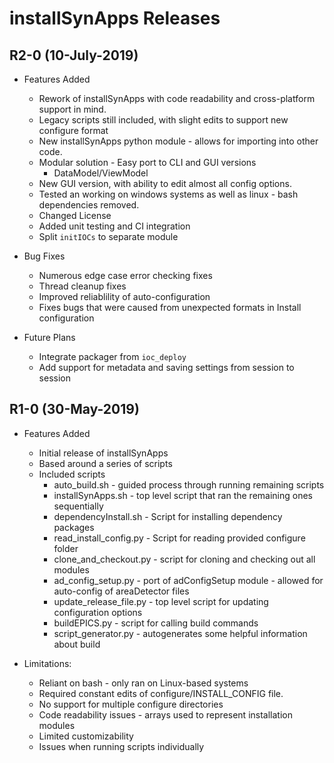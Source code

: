 # installSynApps Releases

<!--RELEASE START-->

## R2-0 (10-July-2019)

* Features Added
    * Rework of installSynApps with code readability and cross-platform support in mind.
    * Legacy scripts still included, with slight edits  to support new configure format
    * New installSynApps python module - allows for importing into other code.
    * Modular solution - Easy port to CLI and GUI versions
        * DataModel/ViewModel
    * New GUI version, with ability to edit almost all config options.
    * Tested an working on windows systems as well as linux - bash dependencies removed.
    * Changed License 
    * Added unit testing and CI integration
    * Split `initIOCs` to separate module

* Bug Fixes
    * Numerous edge case error checking fixes
    * Thread cleanup fixes
    * Improved reliablility of auto-configuration
    * Fixes bugs that were caused from unexpected formats in Install configuration

* Future Plans
    * Integrate packager from `ioc_deploy`
    * Add support for metadata and saving settings from session to session


## R1-0 (30-May-2019)

* Features Added
    * Initial release of installSynApps
    * Based around a series of scripts
    * Included scripts
        * auto_build.sh - guided process through running remaining scripts
        * installSynApps.sh - top level script that ran the remaining ones sequentially
        * dependencyInstall.sh - Script for installing dependency packages
        * read_install_config.py - Script for reading provided configure folder
        * clone_and_checkout.py - script for cloning and checking out all modules
        * ad_config_setup.py - port of adConfigSetup module - allowed for auto-config of areaDetector files
        * update_release_file.py - top level script for updating configuration options
        * buildEPICS.py - script for calling build commands
        * script_generator.py - autogenerates some helpful information about build

* Limitations:
    * Reliant on bash - only ran on Linux-based systems
    * Required constant edits of configure/INSTALL_CONFIG file.
    * No support for multiple configure directories
    * Code readability issues - arrays used to represent installation modules
    * Limited customizability
    * Issues when running scripts individually
